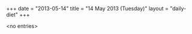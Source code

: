 +++
date = "2013-05-14"
title = "14 May 2013 (Tuesday)"
layout = "daily-diet"
+++

<p>&lt;no entries&gt;</p>